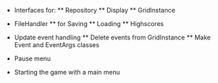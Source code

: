 * Interfaces for:
** Repository
** Display
** GridInstance

* FileHandler
** for Saving
** Loading
** Highscores

* Update event handling
** Delete events from GridInstance
** Make Event and EventArgs classes

* Pause menu

* Starting the game with a main menu
